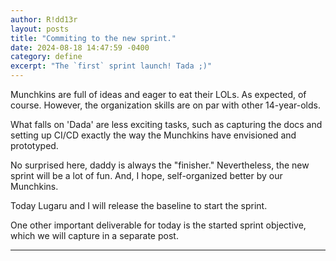 ```yaml
---
author: R!dd13r
layout: posts
title: "Commiting to the new sprint."
date: 2024-08-18 14:47:59 -0400
category: define
excerpt: "The `first` sprint launch! Tada ;)"
---
```


Munchkins are full of ideas and eager to eat their LOLs.
As expected, of course.
However, the organization skills are on par with other 14-year-olds.

What falls on 'Dada' are less exciting tasks, such as capturing the docs and setting up CI/CD
exactly the way the Munchkins have envisioned and prototyped.

No surprised here, daddy is always the "finisher."
Nevertheless, the new sprint will be a lot of fun.
And, I hope, self-organized better by our Munchkins.

Today Lugaru and I will release the baseline to start the sprint.

One other important deliverable for today is the started sprint objective,
which we will capture in a separate post.

___
